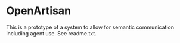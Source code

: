 # OpenArtisan
This is a prototype of a system to allow for semantic communication including agent use. See readme.txt.

